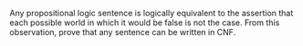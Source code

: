 

Any propositional logic sentence is logically
equivalent to the assertion that each possible world in which it would
be false is not the case. From this observation, prove that any sentence
can be written in CNF.
